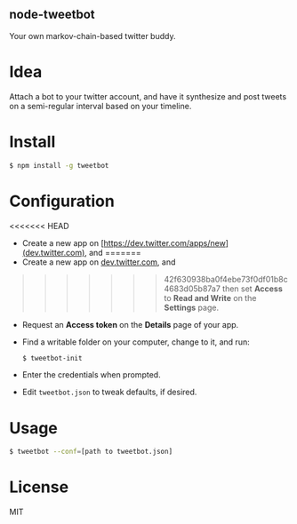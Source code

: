 node-tweetbot
-------------

Your own markov-chain-based twitter buddy.

Idea
====

Attach a bot to your twitter account, and have it synthesize and post tweets on
a semi-regular interval based on your timeline.

Install
=======

```bash
$ npm install -g tweetbot
```

Configuration
=============

<<<<<<< HEAD
- Create a new app on [https://dev.twitter.com/apps/new](dev.twitter.com), and
=======
- Create a new app on [dev.twitter.com](https://dev.twitter.com/apps/new), and
>>>>>>> 42f630938ba0f4ebe73f0df01b8c4683d05b87a7
  then set **Access** to **Read and Write** on the **Settings** page.
- Request an **Access token** on the **Details** page of your app.
- Find a writable folder on your computer, change to it, and run:

    ```bash
    $ tweetbot-init
    ```
- Enter the credentials when prompted.
- Edit `tweetbot.json` to tweak defaults, if desired.

Usage
=====

```bash
$ tweetbot --conf=[path to tweetbot.json]
```

License
=======

MIT